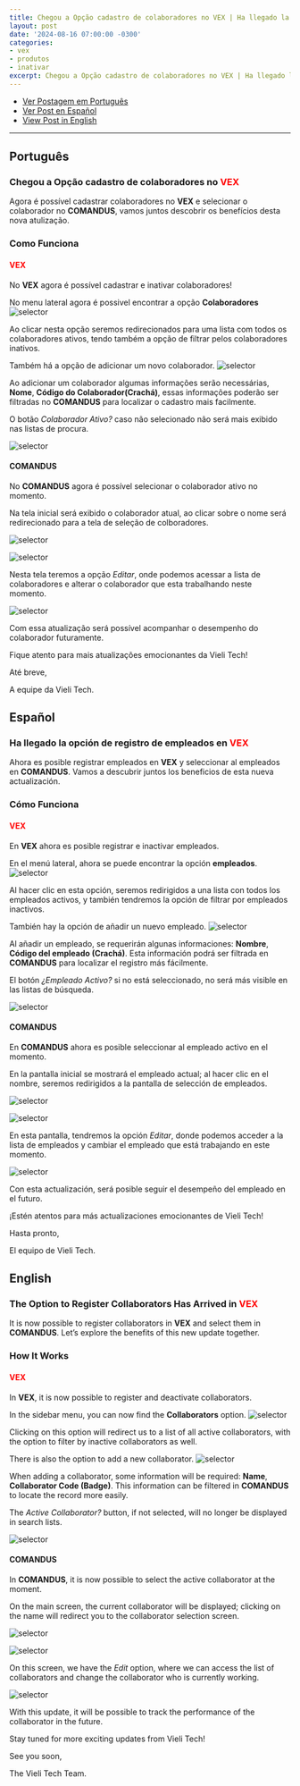 ```yaml
---
title: Chegou a Opção cadastro de colaboradores no VEX | Ha llegado la opción de registro de empleados en VEX
layout: post
date: '2024-08-16 07:00:00 -0300'
categories:
- vex
- produtos
- inativar
excerpt: Chegou a Opção cadastro de colaboradores no VEX | Ha llegado la opción de registro de empleados en VEX
---
```


- [Ver Postagem em Português](#português)
- [Ver Post en Español](#español)
- [View Post in English](#english)

---

## Português

### Chegou a Opção cadastro de colaboradores no <span style="color:red">**VEX**</span>

Agora é possível cadastrar colaboradores no **VEX** e selecionar o colaborador no **COMANDUS**, vamos juntos descobrir os benefícios desta nova atulização.

### Como Funciona

#### **<span style="color:red">**VEX**</span>**

 No **VEX** agora é possível cadastrar e inativar colaboradores!

 No menu lateral agora é possivel encontrar a opção **Colaboradores**
 ![selector](/assets/vex_funcionarios_drawer_portugues.jpeg "Menu lateral")

 Ao clicar nesta opção seremos redirecionados para uma lista com todos os colaboradores ativos, tendo também a opção de filtrar pelos colaboradores inativos.

 Também há a opção de adicionar um novo colaborador.
 ![selector](/assets/vex_funcionarios_lista_portugues.jpeg "Lista de Colaboradores")

Ao adicionar um colaborador algumas informações serão necessárias, **Nome**, **Código do Colaborador(Crachá)**, essas informações poderão ser filtradas no **COMANDUS** para localizar o cadastro mais facilmente.

O botão *Colaborador Ativo?* caso não selecionado não será mais exibido nas listas de procura.

 ![selector](/assets/vex_funcionarios_cadastro_portugues.jpeg "Cadastro de Colaboradores")


#### **COMANDUS**

No **COMANDUS** agora é possível selecionar o colaborador ativo no momento.

Na tela inicial será exibido o colaborador atual, ao clicar sobre o nome será redirecionado para a tela de seleção de colboradores.

 ![selector](/assets/comandus_funcionarios_telinicial_portugues.jpeg "Cadastro de Colaboradores")

![selector](/assets/comandus_funcionario_portugues.jpeg "Tela de seleção de colaboradores")

Nesta tela teremos a opção *Editar*, onde podemos acessar a lista de colaboradores e alterar o colaborador que esta trabalhando neste momento.

![selector](/assets/comandus_funcionrios_lista_portugues.jpeg "Tela de seleção de colaboradores")


Com essa atualização será possível acompanhar o desempenho do colaborador futuramente.


Fique atento para mais atualizações emocionantes da Vieli Tech!

Até breve,

A equipe da Vieli Tech.


## Español

### Ha llegado la opción de registro de empleados en <span style="color:red">**VEX**</span>

Ahora es posible registrar empleados en **VEX** y seleccionar al empleados en **COMANDUS**. Vamos a descubrir juntos los beneficios de esta nueva actualización.

### Cómo Funciona

#### **<span style="color:red">**VEX**</span>**

En **VEX** ahora es posible registrar e inactivar empleados.

En el menú lateral, ahora se puede encontrar la opción **empleados**.
![selector](/assets/vex_funcionarios_drawer_espanhol.jpeg "Menú lateral")

Al hacer clic en esta opción, seremos redirigidos a una lista con todos los empleados activos, y también tendremos la opción de filtrar por empleados inactivos.

También hay la opción de añadir un nuevo empleado.
![selector](/assets/vex_funcionarios_lista_espanhol.jpeg "Lista de empleados")

Al añadir un empleado, se requerirán algunas informaciones: **Nombre**, **Código del empleado (Crachá)**. Esta información podrá ser filtrada en **COMANDUS** para localizar el registro más fácilmente.

El botón *¿Empleado Activo?* si no está seleccionado, no será más visible en las listas de búsqueda.

![selector](/assets/vex_funcionarios_cadastro_espanhol.jpeg "Registro de empleados")

#### **COMANDUS**

En **COMANDUS** ahora es posible seleccionar al empleado activo en el momento.

En la pantalla inicial se mostrará el empleado actual; al hacer clic en el nombre, seremos redirigidos a la pantalla de selección de empleados.

![selector](/assets/comandus_funcionarios_telinicial_espanhol.jpeg "Registro de empleados")

![selector](/assets/comandus_funcionario_espanhol.jpeg "Pantalla de selección de empleados")

En esta pantalla, tendremos la opción *Editar*, donde podemos acceder a la lista de empleados y cambiar el empleado que está trabajando en este momento.

![selector](/assets/comandus_funcionrios_lista_espanhol.jpeg "Pantalla de selección de empleados")

Con esta actualización, será posible seguir el desempeño del empleado en el futuro.

¡Estén atentos para más actualizaciones emocionantes de Vieli Tech!

Hasta pronto,

El equipo de Vieli Tech.



## English

### The Option to Register Collaborators Has Arrived in <span style="color:red">**VEX**</span>

It is now possible to register collaborators in **VEX** and select them in **COMANDUS**. Let’s explore the benefits of this new update together.

### How It Works

#### **<span style="color:red">**VEX**</span>**

In **VEX**, it is now possible to register and deactivate collaborators.

In the sidebar menu, you can now find the **Collaborators** option.
![selector](/assets/vex_funcionarios_drawer_portugues.jpeg "Sidebar Menu")

Clicking on this option will redirect us to a list of all active collaborators, with the option to filter by inactive collaborators as well.

There is also the option to add a new collaborator.
![selector](/assets/vex_funcionarios_lista_portugues.jpeg "List of Collaborators")

When adding a collaborator, some information will be required: **Name**, **Collaborator Code (Badge)**. This information can be filtered in **COMANDUS** to locate the record more easily.

The *Active Collaborator?* button, if not selected, will no longer be displayed in search lists.

![selector](/assets/vex_funcionarios_cadastro_portugues.jpeg "Register Collaborators")

#### **COMANDUS**

In **COMANDUS**, it is now possible to select the active collaborator at the moment.

On the main screen, the current collaborator will be displayed; clicking on the name will redirect you to the collaborator selection screen.

![selector](/assets/comandus_funcionarios_telinicial_portugues.jpeg "Register Collaborators")

![selector](/assets/comandus_funcionario_portugues.jpeg "Collaborator Selection Screen")

On this screen, we have the *Edit* option, where we can access the list of collaborators and change the collaborator who is currently working.

![selector](/assets/comandus_funcionrios_lista_portugues.jpeg "Collaborator Selection Screen")

With this update, it will be possible to track the performance of the collaborator in the future.

Stay tuned for more exciting updates from Vieli Tech!

See you soon,

The Vieli Tech Team.
